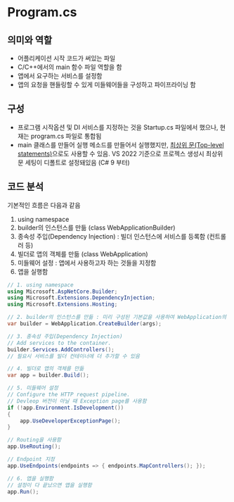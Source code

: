 # Program.cs

## 의미와 역할
* 어플리케이션 시작 코드가 써있는 파일
* C/C++에서의 main 함수 파일 역할을 함
* 앱에서 요구하는 서비스를 설정함
* 앱의 요청을 핸들링할 수 있게 미들웨어들을 구성하고 파이프라이닝 함

## 구성
* 프로그램 시작옵션 및 DI 서비스를 지정하는 것을 Startup.cs 파일에서 했으나, 현재는 program.cs 파일로 통합됨
* main 클래스를 만들어 실행 메소드를 만들어서 실행했지만, [최상위 문(Top-level statements)](https://learn.microsoft.com/ko-kr/dotnet/csharp/fundamentals/program-structure/top-level-statements)으로도 사용할 수 있음. VS 2022 기준으로 프로젝스 생성시 최상위 문 세팅이 디폴트로 설정돼있음 (C# 9 부터)

## 코드 분석
기본적인 흐름은 다음과 같음
1. using namespace
2. builder의 인스턴스를 만듦 (class WebApplicationBuilder)
3. 종속성 주입(Dependency Injection) : 빌더 인스턴스에 서비스를 등록함 (컨트롤러 등)
4. 빌더로 앱의 객체를 만듦 (class WebApplication)
5. 미들웨어 설정 : 앱에서 사용하고자 하는 것들을 지정함
6. 앱을 실행함

```C#
// 1. using namespace
using Microsoft.AspNetCore.Builder;
using Microsoft.Extensions.DependencyInjection;
using Microsoft.Extensions.Hosting;

// 2. builder의 인스턴스를 만듦 : 미리 구성된 기본값을 사용하여 WebApplication의 인스턴스 builder를 생성함
var builder = WebApplication.CreateBuilder(args);

// 3. 종속성 주입(Dependency Injection)
// Add services to the container. 
builder.Services.AddControllers();
// 필요시 서비스를 빌더 컨테이너에 더 추가할 수 있음

// 4. 빌더로 앱의 객체를 만듦
var app = builder.Build();

// 5. 미들웨어 설정
// Configure the HTTP request pipeline.
// Devleop 버전이 아닐 때 Exception page를 사용함
if (!app.Environment.IsDevelopment())
{
    app.UseDeveloperExceptionPage();
}

// Routing을 사용함
app.UseRouting();

// Endpoint 지정
app.UseEndpoints(endpoints => { endpoints.MapControllers(); });

// 6. 앱을 실행함
// 설정이 다 끝났으면 앱을 실행함
app.Run();
```
